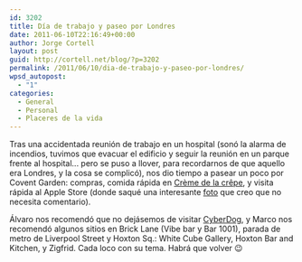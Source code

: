 ```yaml
---
id: 3202
title: Día de trabajo y paseo por Londres
date: 2011-06-10T22:16:49+00:00
author: Jorge Cortell
layout: post
guid: http://cortell.net/blog/?p=3202
permalink: /2011/06/10/dia-de-trabajo-y-paseo-por-londres/
wpsd_autopost:
  - "1"
categories:
  - General
  - Personal
  - Placeres de la vida
---
```

Tras una accidentada reunión de trabajo en un hospital (sonó la alarma de incendios, tuvimos que evacuar el edificio y seguir la reunión en un parque frente al hospital... pero se puso a llover, para recordarnos de que aquello era Londres, y la cosa se complicó), nos dio tiempo a pasear un poco por Covent Garden: compras, comida rápida en [Crème de la crêpe](http://www.cremedelacrepe.co.uk/), y visita rápida al Apple Store (donde saqué una interesante [foto](http://cortell.net/blog/2011/06/pura-magia/) que creo que no necesita comentario).

Álvaro nos recomendó que no dejásemos de visitar [CyberDog](http://shop.cyberdog.net/), y Marco nos recomendó algunos sitios en Brick Lane (Vibe bar y Bar 1001), parada de metro de Liverpool Street y Hoxton Sq.: White Cube Gallery, Hoxton Bar and Kitchen, y Zigfrid. Cada loco con su tema. Habrá que volver 😉